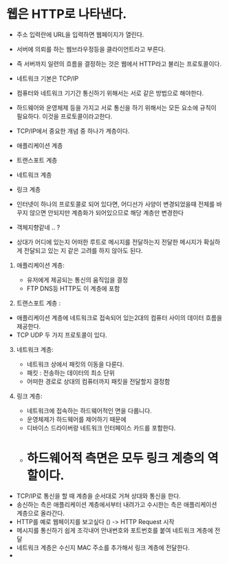 # 웹은 HTTP로 나타낸다.

- 주소 입력란에 URL을 입력하면 웹페이지가 열린다. 
- 서버에 의뢰를 하는 웹브라우정등을 클라이언트라고 부른다. 
- 즉 서버까지 일련의 흐름을 결정하는 것은 웹에서 HTTP라고 불리는 프로토콜이다.



 - 네트워크 기본은 TCP/IP
 - 컴퓨터와 네트워크 기기간 통신하기 위해서는 서로 같은 방법으로 해야한다.
 - 하드웨어와 운영체제 등을 가지고 서로 통신을 하기 위해서는 모든 요소에 규칙이 필요하다. 이것을 프로토콜이라고한다.
 - TCP/IP에서 중요한 개념 중 하나가 계층이다. 
 - 애플리케이션 계층
 - 트랜스포트 계층
 - 네트워크 계층
 - 링크 계층 
 - 인터넷이 하나의 프로토콜로 되어 있다면, 어디선가 사양이 변경되었을때 전체를 바꾸지 않으면 안되지만 계층화가 되어있으므로 해당 계층만 변경한다
 - 객체지향같네 .. ?
 - 상대가 어디에 있는지 어떠한 루트로 메시지를 전달하는지 전달한 메시지가 확실하게 전달되고 있는 지 같은 고려를 하지 않아도 된다.

1. 애플리케이션 계층:
   - 유저에게 제공되는 통신의 움직임을 결정
   - FTP DNS등 HTTP도 이 계층에 포함

2. 트랜스포트 계층 :
- 애플리케이션 계층에 네트워크로 접속되어 있는2대의 컴퓨터 사이의 데이터 흐름을 제공한다.
- TCP UDP  두 가지 프로토콜이 있다.

3. 네트워크 계층: 
   - 네트워크 상에서 패킷의 이동을 다룬다. 
   - 패킷 : 전송하는 데이터의 최소 단위
   - 어떠한 경로로 상대의 컴퓨터까지 패킷을 전달할지 결정함

4. 링크 계층:
   - 네트워크에 접속하는 하드웨어적인 면을 다룹니다.
   - 운영체제가 하드웨어를 제어하기 때문에
   - 디바이스 드라이버랑 네트워크 인터페이스 카드를 포함한다.
   - # 하드웨어적 측면은 모두 링크 계층의 역할이다.


- TCP/IP로 통신을 할 때 계층을 순서대로 거쳐 상대와 통신을 한다.
- 송신하는 측은 애플리케이션 계층에서부터 내려가고 수시한는 측은 애플리케이션 계층으로 올라간다.
- HTTP를 예로 웹페이지를 보고싶다 () -> HTTP Request 시작
- 메시지를 통신하기 쉽게 조각내어 안내번호와 포트번호를 붙여 네트워크 계층에 전달
- 네트워크 계층은 수신지 MAC 주소를 추가해서 링크 계층에 전달한다.
- 